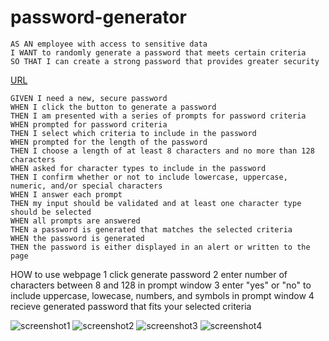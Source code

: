 # password-generator
```
AS AN employee with access to sensitive data
I WANT to randomly generate a password that meets certain criteria
SO THAT I can create a strong password that provides greater security
```
[URL](https://anthonydiblasio.github.io/password-generator/)

```
GIVEN I need a new, secure password
WHEN I click the button to generate a password
THEN I am presented with a series of prompts for password criteria
WHEN prompted for password criteria
THEN I select which criteria to include in the password
WHEN prompted for the length of the password
THEN I choose a length of at least 8 characters and no more than 128 characters
WHEN asked for character types to include in the password
THEN I confirm whether or not to include lowercase, uppercase, numeric, and/or special characters
WHEN I answer each prompt
THEN my input should be validated and at least one character type should be selected
WHEN all prompts are answered
THEN a password is generated that matches the selected criteria
WHEN the password is generated
THEN the password is either displayed in an alert or written to the page
```
HOW to use webpage 
1 click generate password
2 enter number of characters between 8 and 128 in prompt window
3 enter "yes" or "no" to include uppercase, lowecase, numbers, and symbols in prompt window
4 recieve generated password that fits your selected criteria

![screenshot1]()
![screenshot2]()
![screenshot3]()
![screenshot4]()